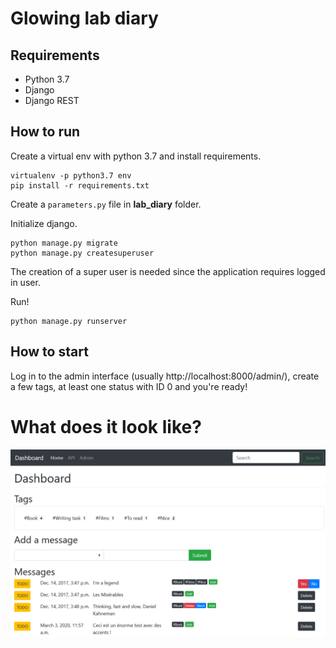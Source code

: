 # Glowing lab diary

## Requirements

- Python 3.7
- Django
- Django REST

## How to run

Create a virtual env with python 3.7 and install requirements.
```
virtualenv -p python3.7 env
pip install -r requirements.txt
```

Create a `parameters.py` file in **lab_diary** folder.

Initialize django.
```
python manage.py migrate
python manage.py createsuperuser
```
The creation of a super user is needed since the application requires logged in user.

Run!
```
python manage.py runserver
```

## How to start

Log in to the admin interface (usually http://localhost:8000/admin/), create a few tags, at least one status with ID 0 and you're ready!

# What does it look like?

![Homepage example](https://github.com/giliam/glowing-lab-diary/blob/master/docs/example.png)
